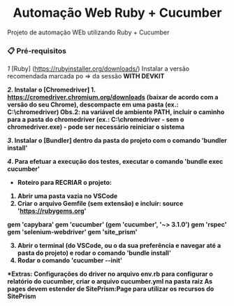 <h1 align="center"> Automação Web Ruby + Cucumber </h1>

Projeto de automação WEb utilizando Ruby + Cucumber 

### 📋 Pré-requisitos

*1* [Ruby] (https://rubyinstaller.org/downloads/)
Instalar a versão recomendada marcada po => da sessão <b> WITH DEVKIT <b>

*2*. Instalar o [Chromedriver] 
    1. https://cromedriver.chromium.org/downloads
    (baixar de acordo com a versão do seu Chrome), descompacte em uma pasta (ex.: C:\chromedriver) Obs.2: na variável de ambiente PATH, incluir o caminho para a pasta do chromedriver (ex.: C:\chromedriver - sem o chromedriver.exe) - pode ser necessário reiniciar o sistema

*3*. Instalar o [Bundler] dentro da pasta do projeto com o comando 'bundler install'

*4*. Para efetuar a execução dos testes, executar o comando 'bundle exec cucumber'

* Roteiro para RECRIAR o projeto:

1. Abrir uma pasta vazia no VSCode
2. Criar o arquivo Gemfile (sem extensão) e incluir:
source 'https://rubygems.org'

gem 'capybara' gem 'cucumber' (gem 'cucumber', '~> 3.1.0') gem 'rspec' gem 'selenium-webdriver' gem 'site_prism' 

3. Abrir o terminal (do VSCode, ou o da sua preferência e navegar até a pasta do projeto) e rodar o comando 'bundle install'
4. Rodar o comando 'cucumber --init'

*Extras:
    Configurações do driver no arquivo env.rb
    para configurar o relatório do cucumber, criar o arquivo cucumber.yml na pasta raiz
    As pages devem estender de SitePrism:Page para utilizar os recursos do SitePrism
